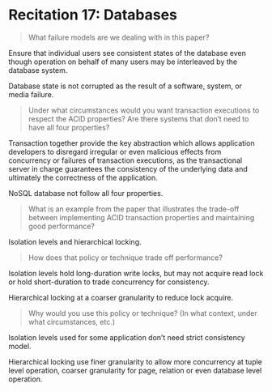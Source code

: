 # Recitation 17: Databases

> What failure models are we dealing with in this paper?
> 

Ensure that individual users see consistent states of the database even though operation on behalf of many users may be interleaved by the database system.

Database state is not corrupted as the result of a software, system, or media failure.

> Under what circumstances would you want transaction executions to respect the ACID properties? Are there systems that don’t need to have all four properties?
> 

Transaction together provide the key abstraction which allows application developers to disregard irregular or even malicious effects from concurrency or failures of transaction executions, as the transactional server in charge guarantees the consistency of the underlying data and ultimately the correctness of the application.

NoSQL database not follow all four properties.

> What is an example from the paper that illustrates the trade-off between implementing ACID transaction properties and maintaining good performance?
> 

Isolation levels and hierarchical locking.

> How does that policy or technique trade off performance?
> 

Isolation levels hold long-duration write locks, but may not acquire read lock or hold short-duration to trade concurrency for consistency.

Hierarchical locking at a coarser granularity to reduce lock acquire.

> Why would you use this policy or technique? (In what context, under what circumstances, etc.)
> 

Isolation levels used for some application don’t need strict consistency model.

Hierarchical locking use finer granularity to allow more concurrency at tuple level operation, coarser granularity for page, relation or even database level operation.